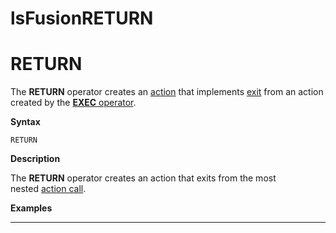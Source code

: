 # lsFusionRETURN

# RETURN

The **RETURN** operator creates an [action](lsFusionActions.md) that implements [exit](lsFusionExit_RETURN_.md) from an action created by the [**EXEC** operator](lsFusionCall_EXEC_.md).

**Syntax**

    RETURN

**Description**

The **RETURN** operator creates an action that exits from the most nested [action call](lsFusionCall_EXEC_.md). 

**Examples**

************************************************************



  
